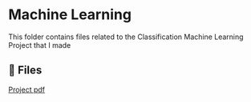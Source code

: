 # Machine Learning

This folder contains files related to the Classification Machine Learning Project that I made

## 📄 Files

[Project pdf](./Classification%Project.pdf)
